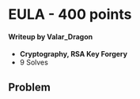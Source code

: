 # EULA - 400 points

#### Writeup by Valar_Dragon
* **Cryptography, RSA Key Forgery**
* 9 Solves

## Problem
